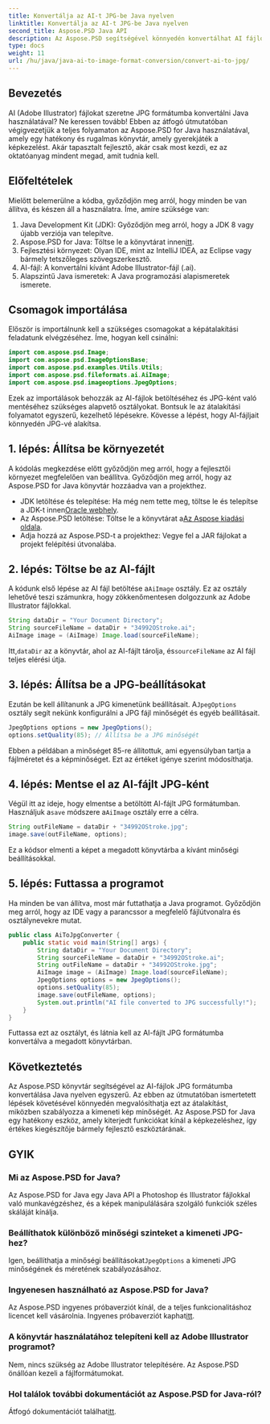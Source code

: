 ```yaml
---
title: Konvertálja az AI-t JPG-be Java nyelven
linktitle: Konvertálja az AI-t JPG-be Java nyelven
second_title: Aspose.PSD Java API
description: Az Aspose.PSD segítségével könnyedén konvertálhat AI fájlokat JPG formátumba Java nyelven. Kövesse lépésenkénti útmutatónkat a kiváló minőségű képátalakításhoz.
type: docs
weight: 11
url: /hu/java/java-ai-to-image-format-conversion/convert-ai-to-jpg/
---
```

## Bevezetés
AI (Adobe Illustrator) fájlokat szeretne JPG formátumba konvertálni Java használatával? Ne keressen tovább! Ebben az átfogó útmutatóban végigvezetjük a teljes folyamaton az Aspose.PSD for Java használatával, amely egy hatékony és rugalmas könyvtár, amely gyerekjáték a képkezelést. Akár tapasztalt fejlesztő, akár csak most kezdi, ez az oktatóanyag mindent megad, amit tudnia kell.
## Előfeltételek
Mielőtt belemerülne a kódba, győződjön meg arról, hogy minden be van állítva, és készen áll a használatra. Íme, amire szüksége van:
1. Java Development Kit (JDK): Győződjön meg arról, hogy a JDK 8 vagy újabb verziója van telepítve.
2.  Aspose.PSD for Java: Töltse le a könyvtárat innen[itt](https://releases.aspose.com/psd/java/).
3. Fejlesztési környezet: Olyan IDE, mint az IntelliJ IDEA, az Eclipse vagy bármely tetszőleges szövegszerkesztő.
4. AI-fájl: A konvertálni kívánt Adobe Illustrator-fájl (.ai).
5. Alapszintű Java ismeretek: A Java programozási alapismeretek ismerete.
## Csomagok importálása
Először is importálnunk kell a szükséges csomagokat a képátalakítási feladatunk elvégzéséhez. Íme, hogyan kell csinálni:
```java
import com.aspose.psd.Image;
import com.aspose.psd.ImageOptionsBase;
import com.aspose.psd.examples.Utils.Utils;
import com.aspose.psd.fileformats.ai.AiImage;
import com.aspose.psd.imageoptions.JpegOptions;
```
Ezek az importálások behozzák az AI-fájlok betöltéséhez és JPG-ként való mentéséhez szükséges alapvető osztályokat.
Bontsuk le az átalakítási folyamatot egyszerű, kezelhető lépésekre. Kövesse a lépést, hogy AI-fájljait könnyedén JPG-vé alakítsa.
## 1. lépés: Állítsa be környezetét
A kódolás megkezdése előtt győződjön meg arról, hogy a fejlesztői környezet megfelelően van beállítva. Győződjön meg arról, hogy az Aspose.PSD for Java könyvtár hozzáadva van a projekthez.
-  JDK letöltése és telepítése: Ha még nem tette meg, töltse le és telepítse a JDK-t innen[Oracle webhely](https://www.oracle.com/java/technologies/javase-downloads.html).
-  Az Aspose.PSD letöltése: Töltse le a könyvtárat a[Az Aspose kiadási oldala](https://releases.aspose.com/psd/java/).
- Adja hozzá az Aspose.PSD-t a projekthez: Vegye fel a JAR fájlokat a projekt felépítési útvonalába.
## 2. lépés: Töltse be az AI-fájlt
 A kódunk első lépése az AI fájl betöltése a`AiImage` osztály. Ez az osztály lehetővé teszi számunkra, hogy zökkenőmentesen dolgozzunk az Adobe Illustrator fájlokkal.
```java
String dataDir = "Your Document Directory";
String sourceFileName = dataDir + "34992OStroke.ai";
AiImage image = (AiImage) Image.load(sourceFileName);
```
 Itt,`dataDir` az a könyvtár, ahol az AI-fájlt tárolja, és`sourceFileName` az AI fájl teljes elérési útja.
## 3. lépés: Állítsa be a JPG-beállításokat
 Ezután be kell állítanunk a JPG kimenetünk beállításait. A`JpegOptions` osztály segít nekünk konfigurálni a JPG fájl minőségét és egyéb beállításait.
```java
JpegOptions options = new JpegOptions();
options.setQuality(85); // Állítsa be a JPG minőségét
```
Ebben a példában a minőséget 85-re állítottuk, ami egyensúlyban tartja a fájlméretet és a képminőséget. Ezt az értéket igénye szerint módosíthatja.
## 4. lépés: Mentse el az AI-fájlt JPG-ként
 Végül itt az ideje, hogy elmentse a betöltött AI-fájlt JPG formátumban. Használjuk a`save` módszere a`AiImage` osztály erre a célra.
```java
String outFileName = dataDir + "34992OStroke.jpg";
image.save(outFileName, options);
```
Ez a kódsor elmenti a képet a megadott könyvtárba a kívánt minőségi beállításokkal.
## 5. lépés: Futtassa a programot
Ha minden be van állítva, most már futtathatja a Java programot. Győződjön meg arról, hogy az IDE vagy a parancssor a megfelelő fájlútvonalra és osztálynevekre mutat.
```java
public class AiToJpgConverter {
    public static void main(String[] args) {
        String dataDir = "Your Document Directory";
        String sourceFileName = dataDir + "34992OStroke.ai";
        String outFileName = dataDir + "34992OStroke.jpg";
        AiImage image = (AiImage) Image.load(sourceFileName);
        JpegOptions options = new JpegOptions();
        options.setQuality(85);
        image.save(outFileName, options);
        System.out.println("AI file converted to JPG successfully!");
    }
}
```
Futtassa ezt az osztályt, és látnia kell az AI-fájlt JPG formátumba konvertálva a megadott könyvtárban.
## Következtetés
Az Aspose.PSD könyvtár segítségével az AI-fájlok JPG formátumba konvertálása Java nyelven egyszerű. Az ebben az útmutatóban ismertetett lépések követésével könnyedén megvalósíthatja ezt az átalakítást, miközben szabályozza a kimeneti kép minőségét. Az Aspose.PSD for Java egy hatékony eszköz, amely kiterjedt funkciókat kínál a képkezeléshez, így értékes kiegészítője bármely fejlesztő eszköztárának.
## GYIK
### Mi az Aspose.PSD for Java?
Az Aspose.PSD for Java egy Java API a Photoshop és Illustrator fájlokkal való munkavégzéshez, és a képek manipulálására szolgáló funkciók széles skáláját kínálja.
### Beállíthatok különböző minőségi szinteket a kimeneti JPG-hez?
 Igen, beállíthatja a minőségi beállításokat`JpegOptions` a kimeneti JPG minőségének és méretének szabályozásához.
### Ingyenesen használható az Aspose.PSD for Java?
Az Aspose.PSD ingyenes próbaverziót kínál, de a teljes funkcionalitáshoz licencet kell vásárolnia. Ingyenes próbaverziót kaphat[itt](https://releases.aspose.com/).
### A könyvtár használatához telepíteni kell az Adobe Illustrator programot?
Nem, nincs szükség az Adobe Illustrator telepítésére. Az Aspose.PSD önállóan kezeli a fájlformátumokat.
### Hol találok további dokumentációt az Aspose.PSD for Java-ról?
 Átfogó dokumentációt találhat[itt](https://reference.aspose.com/psd/java/).